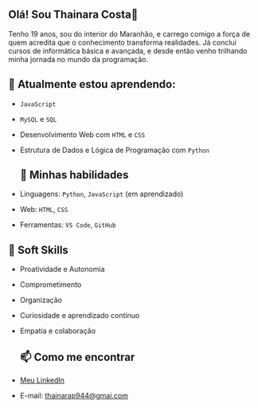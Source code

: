 ## Olá! Sou Thainara Costa👋
Tenho 19 anos, sou do interior do Maranhão, e carrego comigo a força de quem acredita que o conhecimento transforma realidades. Já concluí cursos de informática básica e avançada, e desde então venho trilhando minha jornada no mundo da programação.

## 🌱 Atualmente estou aprendendo:

- `JavaScript`
- `MySQL` e `SQL`
- Desenvolvimento Web com `HTML` e `CSS`
- Estrutura de Dados e Lógica de Programação com `Python`

  ## 🚀 Minhas habilidades

- Linguagens: `Python`, `JavaScript` (em aprendizado)
- Web: `HTML`, `CSS`
- Ferramentas: `VS Code`, `GitHub`

## 🤝 Soft Skills

- Proatividade e Autonomia  
- Comprometimento  
- Organização  
- Curiosidade e aprendizado contínuo  
- Empatia e colaboração

    ## 📫 Como me encontrar

- [Meu LinkedIn](www.linkedin.com/in/thainara-costa-paixão-4b65b9307)  
- E-mail: thainarap944@gmai.com

  

